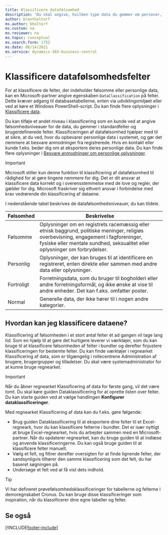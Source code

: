 ```yaml
---
title: Klassificere datafølsomhed
description: 'Du skal angive, hvilken type data du gemmer om personer, så du kan besvare anmodninger fra dataemnet.'
author: brentholtorf
ms.author: bholtorf
ms.custom: na
ms.reviewer: na
ms.topic: conceptual
ms.search.form: 1752
ms.date: 06/14/2021
ms.service: dynamics-365-business-central
---
```


# <a name="classifying-data-sensitivity-fields"></a>Klassificere datafølsomhedsfelter

For at klassificere de felter, der indeholder følsomme eller personlige data, kan en Microsoft-partner angive egenskaben ```DataClassification``` på felter. Dette kræver adgang til databasetabellerne, enten via udviklingsmiljøet eller ved at køre et Windows PowerShell-script. Du kan finde flere oplysninger i [Klassificere data](/dynamics365/business-central/dev-itpro/developer/devenv-classifying-data).  

Du kan tilføje et andet niveau i klassificering som en kunde ved at angive følsomhedsniveauer for de data, du gemmer i standardfelter og brugerdefinerede felter. Klassificeringen af datafølsomhed hjælper med til at sikre, at du ved, hvor du opbevarer personlige data i systemet, og gør det nemmere at besvare anmodninger fra registrerede. Hvis en kontakt eller kunde f.eks. beder dig om at eksportere deres personlige data. Du kan finde flere oplysninger i [Besvare anmodninger om personlige oplysninger](admin-responding-to-requests-about-personal-data.md).

> [!Important]  
> Microsoft stiller kun denne funktion til klassificering af datafølsomhed til rådighed for at gøre tingene nemmere for dig. Det er dit ansvar at klassificere data korrekt og i overensstemmelse med de love og regler, der gælder for dig. Microsoft fraskriver sig ethvert ansvar i forbindelse med krav vedrørende din klassificering af dataene.  

I nedenstående tabel beskrives de datafølsomhedsniveauer, du kan tildele.

|Følsomhed|Beskrivelse|
|----|----|
|Følsomme | Oplysninger om en registrets racemæssig eller etnisk baggrund, politiske meninger, religiøs overbevisning, engagement i fagforeninger, fysiske eller mentale sundhed, seksualitet eller oplysninger om forbrydelser. |
|Personlig | Oplysninger, der kan bruges til at identificere en registreret, enten direkte eller sammen med andre data eller oplysninger.|
|Fortroligt | Forretningsdata, som du bruger til bogholderi eller andre forretningsformål, og ikke ønske at vise til andre enheder. Det kan f.eks. omfatter poster.|
|Normal | Generelle data, der ikke hører til i nogen andre kategorier.|

## <a name="how-do-i-classify-my-data"></a>Hvordan kan jeg klassificere dataene?

Klassificering af følsomheden i et stort antal felter ét ad gangen vil tage lang tid. Som en hjælp til at gøre det hurtigere leverer vi værktøjer, som du kan bruge til at klassificere følsomheden af felter i bundter og derefter finjustere klassificeringen for bestemte felter. Du kan finde værktøjer i regnearket Klassificering af data, som er tilgængelig i rollecentrene Administration af brugere, brugergrupper og tilladelser. Du skal være systemadministrator for at kunne bruge regnearket.
 
> [!Important]  
> Når du åbner regnearket Klassificering af data for første gang, vil det være tomt. Du skal køre guiden Dataklassificering for at oprette listen over felter. Du kan starte guiden ved at vælge handlingen **Konfigurer dataklassificeringer**.

Med regnearket Klassificering af data kan du f.eks. gøre følgende:  

* Brug guiden Dataklassificering til at eksportere dine felter til et Excel-regneark, hvor du kan klassificere felterne i bundter. Det er især nyttigt at bruge Excel-regnearket, hvis du arbejder sammen med en Microsoft-partner. Når du opdaterer regnearket, kan du bruge guiden til at indlæse og anvende klassificeringerne. Du kan også bruge guiden til at klassificere felter manuelt.  
* Vælg et felt, og filtrer derefter oversigten for at finde lignende felter, der sandsynligvis tilhører den samme klassificering som det felt, du har baseret søgningen på.  
* Undersøge et felt ved at få vist dets indhold.  

> [!Tip]  
> Vi har defineret prøvefølsomhedsklassificeringer for tabellerne og felterne i demoregnskabet Cronus. Du kan bruge disse klassificeringer som inspiration, når du klassificerer dine egne tabeller og felter.

## <a name="see-also"></a>Se også

<!-- [Classifying Data](/dynamics365/business-central/dev-itpro/developer/devenv-classifying-data) -->
[!INCLUDE[footer-include](includes/footer-banner.md)]

